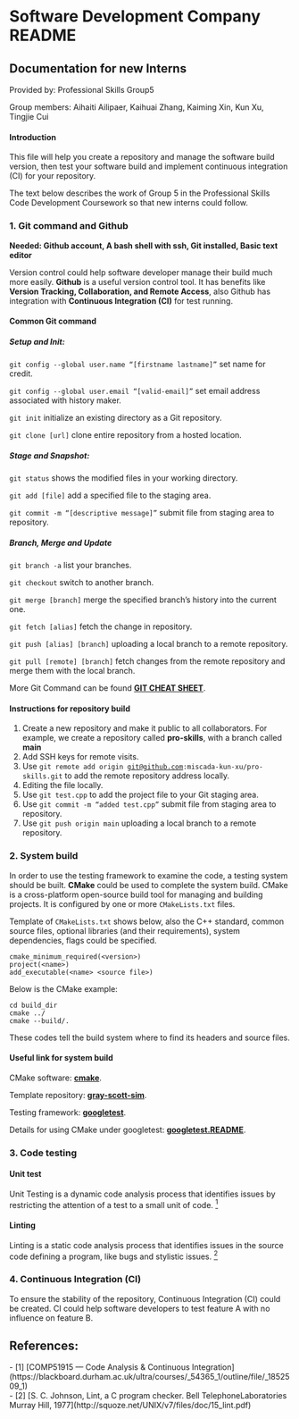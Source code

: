# Software Development Company README

## Documentation for new Interns
Provided by: Professional Skills Group5

Group members: Aihaiti Ailipaer, Kaihuai Zhang, Kaiming Xin, Kun Xu, Tingjie Cui
#### Introduction

This file will help you create a repository and manage the software build version, then test your software build and implement continuous integration (CI) for your repository.

The text below describes the work of Group 5 in the Professional Skills Code Development Coursework so that new interns could follow.


### 1. Git command and Github

**Needed: Github account, A bash shell with ssh, Git installed, Basic text editor**

Version control could help software developer manage their build much more easily. **Github** is a useful version control tool. It has benefits like **Version Tracking, Collaboration, and Remote Access**, also Github has integration with **Continuous Integration (CI)** for test running.

#### Common Git command
##### Setup and Init: 
<code>git config --global user.name “[firstname lastname]”</code> set name for credit.

<code>git config --global user.email “[valid-email]”</code> set email address associated with history maker.

<code>git init</code> initialize an existing directory as a Git repository.

<code>git clone [url]</code> clone entire repository from a hosted location.

##### Stage and Snapshot:
<code>git status</code> shows the modified files in your working directory.

<code>git add [file]</code> add a specified file to the staging area.

<code>git commit -m “[descriptive message]”</code> submit file from staging area to repository.

##### Branch, Merge and Update
<code>git branch -a</code> list your branches.

<code>git checkout</code> switch to another branch.

<code>git merge [branch]</code> merge the specified branch’s history into the current one.

<code>git fetch [alias]</code> fetch the change in repository.

<code>git push [alias] [branch]</code> uploading a local branch to a remote repository.

<code>git pull [remote] [branch]</code> fetch changes from the remote repository and merge them with the local branch.

More Git Command can be found **[GIT CHEAT SHEET](https://education.github.com/git-cheat-sheet-education.pdf)**.

#### Instructions for repository build
1. Create a new repository and make it public to all collaborators. For example, we create a repository called **pro-skills**, with a branch called **main**
2. Add SSH keys for remote visits.
3. Use <code>git remote add origin git@github.com:miscada-kun-xu/pro-skills.git</code> to add the remote repository address locally.
4. Editing the file locally.
5. Use <code>git test.cpp</code> to add the project file to your Git staging area.
6. Use <code>git commit -m “added test.cpp”</code> submit file from staging area to repository.
7. Use <code>git push origin main</code> uploading a local branch to a remote repository.

### 2. System build

In order to use the testing framework to examine the code, a testing system should be built. **CMake** could be used to complete the system build. CMake is a cross-platform open-source build tool for managing and building projects. It is configured by one or more <code>CMakeLists.txt</code> files. 

Template of <code>CMakeLists.txt</code> shows below, also the C++ standard, common source files, optional libraries (and their requirements), system dependencies, flags could be specified.

```
cmake_minimum_required(<version>)
project(<name>)
add_executable(<name> <source file>)
```
Below is the CMake example:

```
cd build_dir
cmake ../
cmake --build/.
```

These codes tell the build system where to find its headers and source files.
#### Useful link for system build

CMake software: **[cmake](https://cmake.org)**.

Template repository: **[gray-scott-sim](www.github.com/scicomp-durham/gray-scott-sim)**.

Testing framework: **[googletest](https://github.com/google/googletest)**.

Details for using CMake under googletest: **[googletest.README](https://github.com/google/googletest/blob/main/googletest/README.md)**.
### 3. Code testing 

#### Unit test
Unit Testing is a dynamic code analysis process that identifies issues by restricting the attention of a test to a small unit of code. [<sup>1</sup>](#refer-anchor-1)

#### Linting
Linting is a static code analysis process that identifies issues in the source code defining a program, like bugs and stylistic issues. [<sup>2</sup>](#refer-anchor-2)

### 4. Continuous Integration (CI)
To ensure the stability of the repository, Continuous Integration (CI) could be created. CI could help software developers to test feature A with no influence on feature B.


## References:

<div id="refer-anchor-1"></div>
- [1] [COMP51915 — Code Analysis & Continuous Integration](https://blackboard.durham.ac.uk/ultra/courses/_54365_1/outline/file/_1852509_1)

<div id="refer-anchor-2"></div>
- [2] [S. C. Johnson, Lint, a C program checker. Bell TelephoneLaboratories Murray Hill, 1977](http://squoze.net/UNIX/v7/files/doc/15_lint.pdf)
